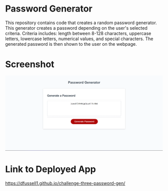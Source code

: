 # Password Generator
This repository contains code that creates a random password generator. This generator creates a password depending on the user's selected criteria. Criteria includes: length between 8-128 characters, uppercase letters, lowercase letters, numerical values, and special characters. The generated password is then shown to the user on the webpage. 

# Screenshot
![Screenshot of Password Generator with Generated Password](./assets/img/password-gen.png)

# Link to Deployed App
https://dfussell1.github.io/challenge-three-password-gen/
